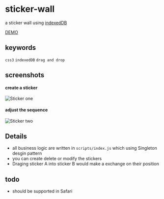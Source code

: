 # sticker-wall
a sticker wall using [indexedDB](https://developer.mozilla.org/en-US/docs/Web/API/IndexedDB_API)

[DEMO](https://skidxjq.github.io/sticker-wall)

## keywords
```css3``` ```indexedDB``` ```drag and drop```

## screenshots
#### create a sticker

![Sticker one](screenshots/sticker1.gif)

#### adjust the sequence

![Sticker two](screenshots/sticker2.gif)

## Details
- all business logic are written in ```scripts/index.js``` which using Singleton desgin pattern
- you can create delete or modify the stickers
- Draging sticker A into sticker B would make a exchange on their position

## todo
- should be supported in Safari